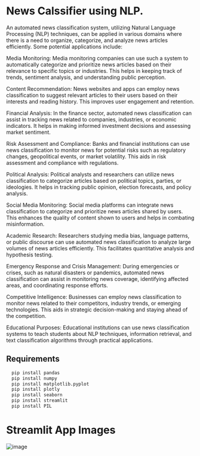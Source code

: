 
# News Calssifier using NLP.
An automated news classification system, utilizing Natural Language Processing (NLP) techniques, can be applied in various domains where there is a need to organize, categorize, and analyze news articles efficiently. Some potential applications include:

Media Monitoring: Media monitoring companies can use such a system to automatically categorize and prioritize news articles based on their relevance to specific topics or industries. This helps in keeping track of trends, sentiment analysis, and understanding public perception.

Content Recommendation: News websites and apps can employ news classification to suggest relevant articles to their users based on their interests and reading history. This improves user engagement and retention.

Financial Analysis: In the finance sector, automated news classification can assist in tracking news related to companies, industries, or economic indicators. It helps in making informed investment decisions and assessing market sentiment.

Risk Assessment and Compliance: Banks and financial institutions can use news classification to monitor news for potential risks such as regulatory changes, geopolitical events, or market volatility. This aids in risk assessment and compliance with regulations.

Political Analysis: Political analysts and researchers can utilize news classification to categorize articles based on political topics, parties, or ideologies. It helps in tracking public opinion, election forecasts, and policy analysis.

Social Media Monitoring: Social media platforms can integrate news classification to categorize and prioritize news articles shared by users. This enhances the quality of content shown to users and helps in combating misinformation.

Academic Research: Researchers studying media bias, language patterns, or public discourse can use automated news classification to analyze large volumes of news articles efficiently. This facilitates quantitative analysis and hypothesis testing.

Emergency Response and Crisis Management: During emergencies or crises, such as natural disasters or pandemics, automated news classification can assist in monitoring news coverage, identifying affected areas, and coordinating response efforts.

Competitive Intelligence: Businesses can employ news classification to monitor news related to their competitors, industry trends, or emerging technologies. This aids in strategic decision-making and staying ahead of the competition.

Educational Purposes: Educational institutions can use news classification systems to teach students about NLP techniques, information retrieval, and text classification algorithms through practical applications.

## Requirements

```bash
  pip install pandas
  pip install numpy
  pip install matplotlib.pyplot
  pip install plotly
  pip install seaborn
  pip install streamlit
  pip install PIL
```

# Streamlit App Images

![image](https://github.com/sanjayravichander/News-Classifier/assets/86998084/d00875ba-bf70-4bbc-a444-fec06924b201)

